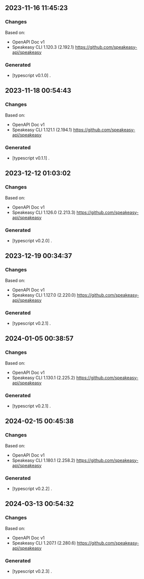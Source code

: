 

## 2023-11-16 11:45:23
### Changes
Based on:
- OpenAPI Doc v1 
- Speakeasy CLI 1.120.3 (2.192.1) https://github.com/speakeasy-api/speakeasy
### Generated
- [typescript v0.1.0] .

## 2023-11-18 00:54:43
### Changes
Based on:
- OpenAPI Doc v1 
- Speakeasy CLI 1.121.1 (2.194.1) https://github.com/speakeasy-api/speakeasy
### Generated
- [typescript v0.1.1] .

## 2023-12-12 01:03:02
### Changes
Based on:
- OpenAPI Doc v1 
- Speakeasy CLI 1.126.0 (2.213.3) https://github.com/speakeasy-api/speakeasy
### Generated
- [typescript v0.2.0] .

## 2023-12-19 00:34:37
### Changes
Based on:
- OpenAPI Doc v1 
- Speakeasy CLI 1.127.0 (2.220.0) https://github.com/speakeasy-api/speakeasy
### Generated
- [typescript v0.2.1] .

## 2024-01-05 00:38:57
### Changes
Based on:
- OpenAPI Doc v1 
- Speakeasy CLI 1.130.1 (2.225.2) https://github.com/speakeasy-api/speakeasy
### Generated
- [typescript v0.2.1] .

## 2024-02-15 00:45:38
### Changes
Based on:
- OpenAPI Doc v1 
- Speakeasy CLI 1.180.1 (2.258.2) https://github.com/speakeasy-api/speakeasy
### Generated
- [typescript v0.2.2] .

## 2024-03-13 00:54:32
### Changes
Based on:
- OpenAPI Doc v1 
- Speakeasy CLI 1.207.1 (2.280.6) https://github.com/speakeasy-api/speakeasy
### Generated
- [typescript v0.2.3] .